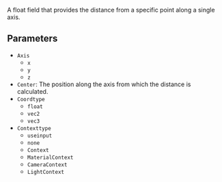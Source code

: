 A float field that provides the distance from a specific point along a single axis.

## Parameters

* `Axis`
  * `x`
  * `y`
  * `z`
* `Center`: The position along the axis from which the distance is calculated.
* `Coordtype`
  * `float`
  * `vec2`
  * `vec3`
* `Contexttype`
  * `useinput`
  * `none`
  * `Context`
  * `MaterialContext`
  * `CameraContext`
  * `LightContext`